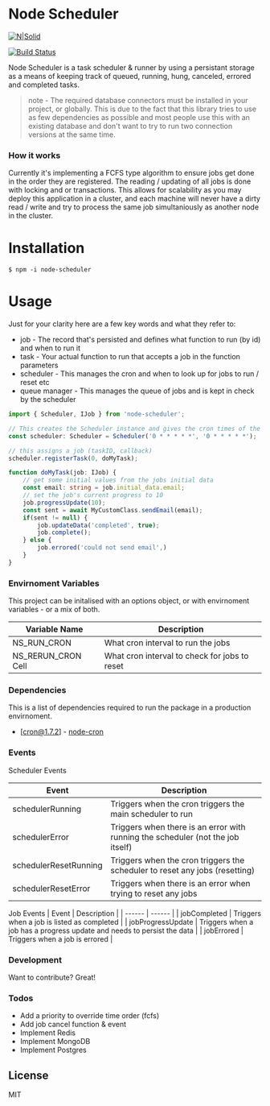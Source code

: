 # Node Scheduler

[![N|Solid](https://cldup.com/dTxpPi9lDf.thumb.png)](https://nodesource.com/products/nsolid)

[![Build Status](https://travis-ci.org/joemccann/dillinger.svg?branch=master)](https://travis-ci.org/joemccann/dillinger)

Node Scheduler is a task scheduler & runner by using a persistant storage as a means of keeping track of queued, running, hung, canceled, errored and completed tasks.

> note - The required database connectors must be installed in your project, or globally. This is due to the fact that this library tries to use as few dependencies as possible and most people use this with an existing database and don't want to try to run two connection versions at the same time.

### How it works
Currently it's implementing a FCFS type algorithm to ensure jobs get done in the order they are registered. The reading / updating of all jobs is done with locking and or transactions. This allows for scalability as you may deploy this application in a cluster, and each machine will never have a dirty read / write and try to process the same job simultaniously as another node in the cluster. 

# Installation

```
$ npm -i node-scheduler
```

# Usage
Just for your clarity here are a few key words and what they refer to:
* job - The record that's persisted and defines what function to run (by id) and when to run it
* task - Your actual function to run that accepts a job in the function parameters
* scheduler - This manages the cron and when to look up for jobs to run / reset etc
* queue manager - This manages the queue of jobs and is kept in check by the scheduler

```ts
import { Scheduler, IJob } from 'node-scheduler';

// This creates the Scheduler instance and gives the cron times of the run and reset jobs
const scheduler: Scheduler = Scheduler('0 * * * * *', '0 * * * * *');

// this assigns a job (taskID, callback)
scheduler.registerTask(0, doMyTask);

function doMyTask(job: IJob) {
    // get some initial values from the jobs initial data
    const email: string = job.initial_data.email;
    // set the job's current progress to 10
    job.progressUpdate(10); 
    const sent = await MyCustomClass.sendEmail(email);
    if(sent != null) {
        job.updateData('completed', true);
        job.complete();
    } else {
        job.errored('could not send email',)
    }
} 
```

### Envirnoment Variables
This project can be initalised with an options object, or with envirnoment variables - or a mix of both.

| Variable Name  | Description |
| ------------- | ------------- |
| NS_RUN_CRON  | What cron interval to run the jobs |
| NS_RERUN_CRON Cell  | What cron interval to check for jobs to reset  |

### Dependencies

This is a list of dependencies required to run the package in a production envirnoment.

* [cron@1.7.2] - [node-cron](https://www.npmjs.com/package/cron)

### Events
Scheduler Events

| Event | Description |
| ------ | ------ |
| schedulerRunning | Triggers when the cron triggers the main scheduler to run |
| schedulerError | Triggers when there is an error with running the scheduler (not the job itself) |
| schedulerResetRunning | Triggers when the cron triggers the scheduler to reset any jobs (resetting) |
| schedulerResetError | Triggers when there is an error when trying to reset any jobs |

Job Events
| Event | Description |
| ------ | ------ |
| jobCompleted | Triggers when a job is listed as completed |
| jobProgressUpdate | Triggers when a job has a progress update and needs to persist the data |
| jobErrored | Triggers when a job is errored |

### Development

Want to contribute? Great!

### Todos

 - Add a priority to override time order (fcfs)
 - Add job cancel function & event
 - Implement Redis
 - Implement MongoDB
 - Implement Postgres

License
----

MIT

